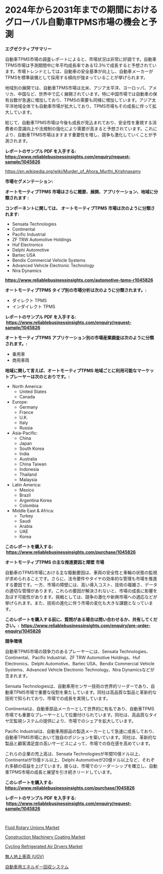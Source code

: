 <p><h1>2024年から2031年までの期間におけるグローバル自動車TPMS市場の機会と予測</h1></p><p><strong>エグゼクティブサマリー</strong></p>
<p><p>自動車TPMS市場の調査レポートによると、市場状況は非常に好調です。自動車TPMS市場は予測期間中に年平均成長率である12.3％で成長すると予想されています。市場トレンドとしては、自動車の安全基準が向上し、自動車メーカーがTPMSを標準装備として採用する傾向が強まっていることが挙げられます。</p><p>地域別の展開では、自動車TPMS市場は北米、アジア太平洋、ヨーロッパ、アメリカ、中国など、世界中で広く展開されています。特に中国市場では自動車の保有台数が急速に増加しており、TPMSの需要も同様に増加しています。アジア太平洋地域全体でも自動車市場が拡大しており、TPMS市場もその成長に伴って拡大しています。</p><p>総じて、自動車TPMS市場は今後も成長が見込まれており、安全性を重視する消費者の意識向上や法規制の強化により需要が高まると予想されています。これにより、自動車TPMS市場はますます重要性を増し、競争も激化していくことが予測されます。</p></p>
<p><strong>レポートのサンプル PDF を入手する: <a href="https://www.reliablebusinessinsights.com/enquiry/request-sample/1045826">https://www.reliablebusinessinsights.com/enquiry/request-sample/1045826</a></strong></p>
<p><a href="https://en.wikipedia.org/wiki/Murder_of_Ahora_Murthi_Krishnasamy">https://en.wikipedia.org/wiki/Murder_of_Ahora_Murthi_Krishnasamy</a></p>
<p><strong>市場セグメンテーション:</strong></p>
<p><strong> オートモーティブTPMS 市場はさらに概要、展開、アプリケーション、地域に分類されます :</strong></p>
<p><strong>コンポーネントに関しては、 オートモーティブTPMS 市場は次のように分類されます: &nbsp;</strong></p>
<p><ul><li>Sensata Technologies</li><li>Continental</li><li>Pacific Industrial</li><li>ZF TRW Automotive Holdings</li><li>Huf Electronics</li><li>Delphi Automotive</li><li>Bartec USA</li><li>Bendix Commercial Vehicle Systems</li><li>Advanced Vehicle Electronic Technology</li><li>Nira Dynamics</li></ul></p>
<p><strong><a href="https://www.reliablebusinessinsights.com/automotive-tpms-r1045826">https://www.reliablebusinessinsights.com/automotive-tpms-r1045826</a></strong></p>
<p><strong> オートモーティブTPMS タイプ別の市場分析は次のように分類されます。:</strong></p>
<p><ul><li>ダイレクト TPMS</li><li>インダイレクト TPMS</li></ul></p>
<p><strong>レポートのサンプル PDF を入手する: &nbsp;<a href="https://www.reliablebusinessinsights.com/enquiry/request-sample/1045826">https://www.reliablebusinessinsights.com/enquiry/request-sample/1045826</a></strong></p>
<p><strong> オートモーティブTPMS アプリケーション別の市場産業調査は次のように分類されます。:</strong></p>
<p><ul><li>乗用車</li><li>商用車両</li></ul></p>
<p><strong>地域に関して言えば、オートモーティブTPMS 地域ごとに利用可能なマーケットプレーヤーは次のとおりです。:</strong></p>
<p><ul>
    <li>
        North America:
        <ul>
            <li>United States</li>
            <li>Canada</li>
        </ul>
    </li>
    <li>
        Europe:
        <ul>
            <li>Germany</li>
            <li>France</li>
            <li>U.K.</li>
            <li>Italy</li>
            <li>Russia</li>
        </ul>
    </li>
    <li>
        Asia-Pacific:
        <ul>
            <li>China</li>
            <li>Japan</li>
            <li>South Korea</li>
            <li>India</li>
            <li>Australia</li>
            <li>China Taiwan</li>
            <li>Indonesia</li>
            <li>Thailand</li>
            <li>Malaysia</li>
        </ul>
    </li>
    <li>
        Latin America:
        <ul>
            <li>Mexico</li>
            <li>Brazil</li>
            <li>Argentina Korea</li>
            <li>Colombia</li>
        </ul>
    </li>
    <li>
        Middle East & Africa:
        <ul>
            <li>Turkey</li>
            <li>Saudi</li>
            <li>Arabia</li>
            <li>UAE</li>
            <li>Korea</li>
        </ul>
    </li>
    </ul></p>
<p><strong>このレポートを購入する: &nbsp;<a href="https://www.reliablebusinessinsights.com/purchase/1045826">https://www.reliablebusinessinsights.com/purchase/1045826</a></strong></p>
<p><strong>オートモーティブTPMS の主な推進要因と障壁 市場</strong></p>
<p><p>自動車のTPMS市場における主な駆動要因は、車両の安全性と車輪の状態の監視が求められることです。さらに、法令要件やタイヤの効率的な管理も市場を推進する要因です。一方、市場の障壁には、高い導入コスト、技術の複雑さ、データの適切な管理があります。これらの要因が解決されないと、市場の成長に影響を及ぼす可能性があります。挑戦としては、競争の激化や新興市場への適応などが挙げられます。また、技術の進化に伴う市場の変化も大きな課題となっています。</p></p>
<p><strong>このレポートを購入する前に、質問がある場合は問い合わせるか、共有してください。:&nbsp; <a href="https://www.reliablebusinessinsights.com/enquiry/pre-order-enquiry/1045826">https://www.reliablebusinessinsights.com/enquiry/pre-order-enquiry/1045826</a></strong></p>
<p><strong>競争環境</strong></p>
<p><p>自動車TPMS市場の競争力のあるプレーヤーには、Sensata Technologies、Continental、Pacific Industrial、ZF TRW Automotive Holdings、Huf Electronics、Delphi Automotive、Bartec USA、Bendix Commercial Vehicle Systems、Advanced Vehicle Electronic Technology、Nira Dynamicsなどが含まれます。 </p><p>Sensata Technologiesは、自動車用センサー技術の世界的リーダーであり、自動車TPMS市場で重要な役割を果たしています。同社は高品質な製品と革新的な技術で知られており、市場での成長を実現しています。</p><p>Continentalは、自動車部品メーカーとして世界的に有名であり、自動車TPMS市場でも重要なプレーヤーとして位置付けられています。同社は、高品質なタイヤ圧監視システムの提供により、市場でのシェアを拡大しています。</p><p>Pacific Industrialは、自動車用部品の製造メーカーとして急速に成長しており、自動車TPMS市場において独自のポジションを築いています。同社は、革新的な製品と顧客満足度の高いサービスによって、市場での存在感を高めています。</p><p>これらの企業の売上高は、Sensata Technologiesが年間10億ドル以上、Continentalが15億ドル以上、Delphi Automotiveが20億ドル以上など、それぞれ多額の収益を上げています。彼らは、市場でのリーダーシップを確立し、自動車TPMS市場の成長と展望を引き続きリードしています。</p></p>
<p><strong>このレポートを購入する: &nbsp; <a href="https://www.reliablebusinessinsights.com/purchase/1045826">https://www.reliablebusinessinsights.com/purchase/1045826</a></strong></p>
<p><strong>レポートのサンプル PDF を入手する: &nbsp;<a href="https://www.reliablebusinessinsights.com/enquiry/request-sample/1045826">https://www.reliablebusinessinsights.com/enquiry/request-sample/1045826</a></strong><strong></strong></p>
<p>&nbsp;</p>
<p><p><a href="https://issuu.com/reportprime-2/docs/fluid-rotary-unions-market-size-2030.pptx">Fluid Rotary Unions Market</a></p><p><a href="https://github.com/sahltyb2/Market-Research-Report-List-1/blob/main/construction-machinery-coating-market.md">Construction Machinery Coating Market</a></p><p><a href="https://issuu.com/reportprime-2/docs/cycling-refrigerated-air-dryers-market-size-2030.p">Cycling Refrigerated Air Dryers Market</a></p><p><a href="https://github.com/mohamedbakry57/Market-Research-Report-List-4/blob/main/5578424138244.md">無人地上車両 (UGV)</a></p><p><a href="https://github.com/DanykaKilback/Market-Research-Report-List-1/blob/main/3409988138243.md">自動車用エネルギー回収システム</a></p></p>